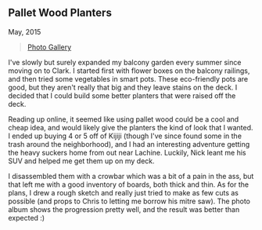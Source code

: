 ## Pallet Wood Planters
May, 2015

<blockquote class="imgur-embed-pub" lang="en" data-id="a/I243j">
  <a href="//imgur.com/a/I243j">Photo Gallery</a>
</blockquote>

I've slowly but surely expanded my balcony garden every summer since moving on to Clark. I started
first with flower boxes on the balcony railings, and then tried some vegetables in smart pots.
These eco-friendly pots are good, but they aren't really that big and they leave stains on the deck.
I decided that I could build some better planters that were raised off the deck.

Reading up online, it seemed like using pallet wood could be a cool and cheap idea, and would likely
give the planters the kind of look that I wanted. I ended up buying 4 or 5 off of Kijiji (though
I've since found some in the trash around the neighborhood), and I had an interesting adventure
getting the heavy suckers home from out near Lachine. Luckily, Nick leant me his SUV and helped me
get them up on my deck.

I disassembled them with a crowbar which was a bit of a pain in the ass, but that left me with a
good inventory of boards, both thick and thin. As for the plans, I drew a rough sketch and really
just tried to make as few cuts as possible (and props to Chris to letting me borrow his mitre saw).
The photo album shows the progression pretty well, and the result was better than expected :)
